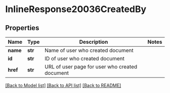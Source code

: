 # InlineResponse20036CreatedBy

## Properties
Name | Type | Description | Notes
------------ | ------------- | ------------- | -------------
**name** | **str** | Name of user who created document | 
**id** | **str** | ID of user who created document | 
**href** | **str** | URL of user page for user who created document | 

[[Back to Model list]](../README.md#documentation-for-models) [[Back to API list]](../README.md#documentation-for-api-endpoints) [[Back to README]](../README.md)


